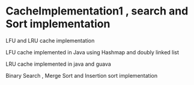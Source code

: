 # CacheImplementation1 , search and Sort implementation

LFU and LRU cache implementation

LFU cache implemented in Java using Hashmap and doubly linked list

LRU cache implemented in java and guava

Binary Search , Merge Sort and Insertion sort implementation


